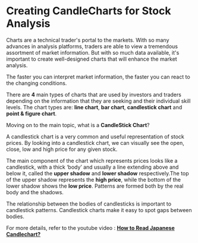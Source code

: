 # Creating CandleCharts for Stock Analysis

Charts are a technical trader's portal to the markets. With so many advances in analysis platforms, traders are able to view a tremendous assortment of market information. But with so much data available, it's important to create well-designed charts that will enhance the market analysis. 

The faster you can interpret market information, the faster you can react to the changing conditions.

There are **4** main types of charts that are used by investors and traders depending on the information that they are seeking and their individual skill levels. The chart types are: **line chart**, **bar chart**, **candlestick chart** and **point & figure chart**. 

Moving on to the main topic, what is a **CandleStick Chart**?

A candlestick chart is a very common and useful representation of stock prices. By looking into a candlestick chart, we can visually see the open, close, low and high price for any given stock.

The main component of the chart which represents prices looks like a candlestick, with a thick ‘body’ and usually a line extending above and below it, called the **upper shadow** and **lower shadow** respectively.The top of the upper shadow represents the **high price**, while the bottom of the lower shadow shows the **low price**. Patterns are formed both by the real body and the shadows. 

The relationship between the bodies of candlesticks is important to candlestick patterns. Candlestick charts make it easy to spot gaps between bodies.

For more details, refer to the youtube video : [**How to Read Japanese Candlechart?**](https://youtu.be/OGFxp3Pixg8)





